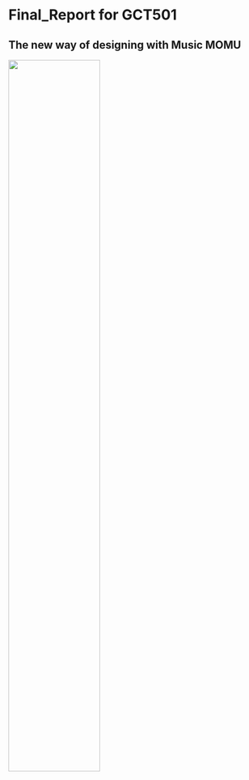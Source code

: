 Final_Report for GCT501  
===================
The new way of designing with Music MOMU 
------------
<img src="https://user-images.githubusercontent.com/37058246/86720246-cb181280-c05f-11ea-8ce6-03dfd6bd09cb.png" width=60% height=60%>
